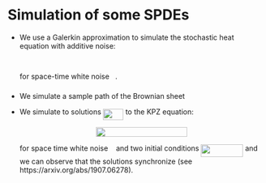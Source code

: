 # Simulation of some SPDEs


- We use a Galerkin approximation to simulate the stochastic heat equation with
  additive noise:
  <p align="center"><img src="/tex/3f3b3e0b508fd688fbee13006e8daad7.svg?invert_in_darkmode&sanitize=true" align=middle width=96.99100785pt height=14.611878599999999pt/></p>
  for space-time white noise <img src="/tex/85e60dfc14844168fd12baa5bfd2517d.svg?invert_in_darkmode&sanitize=true" align=middle width=7.94809454999999pt height=22.831056599999986pt/>.

- We simulate a sample path of the Brownian sheet

- We simulate to solutions <img src="/tex/b0084c5cb64e36b653b726facedd2f08.svg?invert_in_darkmode&sanitize=true" align=middle width=40.17511904999999pt height=22.831056599999986pt/> to the KPZ equation:
  <p align="center"><img src="/tex/ed433bc08dfe54743ca512815b07c059.svg?invert_in_darkmode&sanitize=true" align=middle width=180.25673325pt height=18.312383099999998pt/></p>
  for space time white noise <img src="/tex/85e60dfc14844168fd12baa5bfd2517d.svg?invert_in_darkmode&sanitize=true" align=middle width=7.94809454999999pt height=22.831056599999986pt/> and two initial conditions <img src="/tex/14149e7a18f6b1c55af4d61165f677e3.svg?invert_in_darkmode&sanitize=true" align=middle width=83.00631734999999pt height=24.65753399999998pt/>
  and we can observe that the solutions synchronize (see
  https://arxiv.org/abs/1907.06278).


